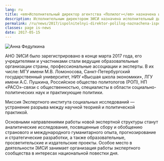 ```yaml
---
lang: ru
title: <em>Исполнительный директор агентства «Полилог»</em> назначена исполнительным директором Экспертного института социальных исследований
description: Исполнительным директором ЭИСИ назначена исполнительный директор Консалтинговой группы «Полилог» Анна Федулкина. Консалтинговая группа «Полилог» поздравляет Анну с новым назначением и желает профессиональных успехов в карьере!
permalink: /ru/news/2017/ispolnitelnyi-direktor-polilog-naznachena-ispolnitelnym-direktorom-ekspertnogo-instituta-sotsialnykh-issledovanii
classes: page is-news
date: 2017-05-15
---
```


<picture class="media-wrapper legacy">
  <source srcset="/a/img/clients/polylog/2017-05-15-anna-fedulkina.webp" type="image/webp">
  <img src="/a/img/clients/polylog/2017-05-15-anna-fedulkina.jpg" alt="Анна Федулкина">
</picture>

АНО ЭИСИ было зарегистрировано в конце марта 2017 года, его учредителями и участниками стали ведущие образовательные организации страны, профессиональные ассоциации и эксперты. В их числе: МГУ имени М.В. Ломоносова, Санкт-Петербургский государственный университет, НИУ «Высшая школа экономики», ЛГУ имени А.С. Пушкина, Российское общество политологов (РОП), НП «РАСО»-связи с общественностью, специалисты в области социально-политических наук и практикующие политики.

Миссия Экспертного института социальных исследований — устранение разрыва между научной теорией и политической практикой.

Основными направлениями работы новой экспертной структуры станут аналитические исследования, посвященные сбору и обобщению странового и международного гуманитарного опыта, прогнозирование и стратегические разработки, а также образовательные, просветительские и издательские проекты. Особое место в деятельности ЭИСИ занимает организация работы экспертного сообщества в интересах национальной повестки дня.
